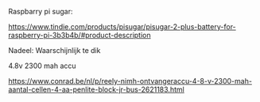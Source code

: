 

Raspbarry pi sugar:


https://www.tindie.com/products/pisugar/pisugar-2-plus-battery-for-raspberry-pi-3b3b4b/#product-description

Nadeel: Waarschijnlijk te dik

4.8v 2300 mah accu

https://www.conrad.be/nl/p/reely-nimh-ontvangeraccu-4-8-v-2300-mah-aantal-cellen-4-aa-penlite-block-jr-bus-2621183.html